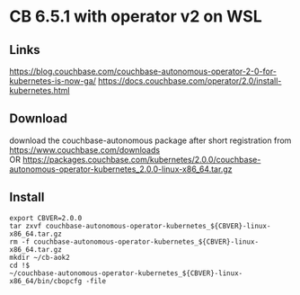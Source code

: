 # CB 6.5.1  with operator v2 on WSL 

## Links
https://blog.couchbase.com/couchbase-autonomous-operator-2-0-for-kubernetes-is-now-ga/
https://docs.couchbase.com/operator/2.0/install-kubernetes.html


## Download
download the couchbase-autonomous package after short registration from  
https://www.couchbase.com/downloads  
OR
https://packages.couchbase.com/kubernetes/2.0.0/couchbase-autonomous-operator-kubernetes_2.0.0-linux-x86_64.tar.gz

## Install 
```
export CBVER=2.0.0
tar zxvf couchbase-autonomous-operator-kubernetes_${CBVER}-linux-x86_64.tar.gz
rm -f couchbase-autonomous-operator-kubernetes_${CBVER}-linux-x86_64.tar.gz
mkdir ~/cb-aok2
cd !$
~/couchbase-autonomous-operator-kubernetes_${CBVER}-linux-x86_64/bin/cbopcfg -file
```
